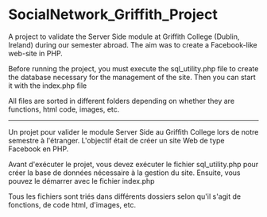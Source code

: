 # SocialNetwork_Griffith_Project
A project to validate the Server Side module at Griffith College (Dublin, Ireland) during our semester abroad. 
The aim was to create a Facebook-like web-site in PHP.

Before running the project, you must execute the sql_utility.php file to create the database necessary for the management of the site. 
Then you can start it with the index.php file

All files are sorted in different folders depending on whether they are functions, html code, images, etc.

----------

Un projet pour valider le module Server Side au Griffith College lors de notre semestre à l'étranger.
L'objectif était de créer un site Web de type Facebook en PHP.

Avant d'exécuter le projet, vous devez exécuter le fichier sql_utility.php pour créer la base de données nécessaire à la gestion du site.
Ensuite, vous pouvez le démarrer avec le fichier index.php

Tous les fichiers sont triés dans différents dossiers selon qu'il s'agit de fonctions, de code html, d'images, etc.
